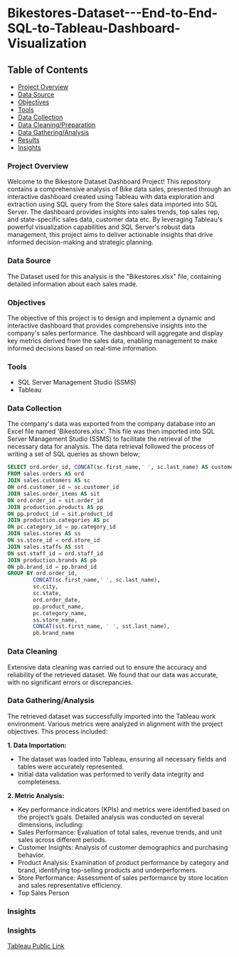 # Bikestores-Dataset---End-to-End-SQL-to-Tableau-Dashboard-Visualization

## Table of Contents
- [Project Overview](#Project-Overview) 
- [Data Source](#Data-Source)
- [Objectives](#Objectives)
- [Tools](#Tools)
- [Data Collection](#Data-Collection)
- [Data Cleaning/Preparation](#Data-Cleaning/Preparation)
- [Data Gathering/Analysis](#Data-Gathering/Analysis)
- [Results](#Results)
- [Insights](#Insights)

### Project Overview 
Welcome to the Bikestore Dataset Dashboard Project! This repository contains a comprehensive analysis of Bike data sales, presented through an interactive dashboard created using Tableau with data exploration and extraction using SQL query from the Store sales data imported into SQL Server. The dashboard provides insights into sales trends, top sales rep, and state-specific sales data, customer data etc. By leveraging Tableau's powerful visualization capabilities and SQL Server's robust data management, this project aims to deliver actionable insights that drive informed decision-making and strategic planning. 

### Data Source
The Dataset used for this analysis is the "Bikestores.xlsx" file, containing detailed information about each sales made. 

### Objectives
The objective of this project is to design and implement a dynamic and interactive dashboard that provides comprehensive insights into the company's sales performance. The dashboard will aggregate and display key metrics derived from the sales data, enabling management to make informed decisions based on real-time information.

### Tools
- SQL Server Management Studio (SSMS)
- Tableau

### Data Collection
The company's data was exported from the company database into an Excel file named 'Bikestores.xlsx'. This file was then imported into SQL Server Management Studio (SSMS) to facilitate the retrieval of the necessary data for analysis. The data retrieval followed the process of writing a set of SQL queries as shown below;

```SQL query
SELECT ord.order_id, CONCAT(sc.first_name,' ', sc.last_name) AS customer_fullname, sc.city, sc.state, ord.order_date, SUM(sit.quantity) AS 'total_units', SUM(sit.quantity * sit.list_price) AS 'revenue', pp.product_name, pc.category_name, ss.store_name, CONCAT(sst.first_name, ' ', sst.last_name) AS 'Sales_rep', pb.brand_name
FROM sales.orders AS ord
JOIN sales.customers AS sc
ON ord.customer_id = sc.customer_id
JOIN sales.order_items AS sit
ON ord.order_id = sit.order_id
JOIN production.products AS pp
ON pp.product_id = sit.product_id
JOIN production.categories AS pc
ON pc.category_id = pp.category_id
JOIN sales.stores AS ss
ON ss.store_id = ord.store_id
JOIN sales.staffs AS sst
ON sst.staff_id = ord.staff_id
JOIN production.brands AS pb
ON pb.brand_id = pp.brand_id
GROUP BY ord.order_id, 
		CONCAT(sc.first_name,' ', sc.last_name), 
		sc.city, 
		sc.state, 
		ord.order_date,
		pp.product_name,
		pc.category_name,
		ss.store_name,
		CONCAT(sst.first_name, ' ', sst.last_name),
		pb.brand_name
```
### Data Cleaning
Extensive data cleaning was carried out to ensure the accuracy and reliability of the retrieved dataset. We found that our data was accurate, with no significant errors or discrepancies. 

### Data Gathering/Analysis
The retrieved dataset was successfully imported into the Tableau work environment. Various metrics were analyzed in alignment with the project objectives. This process included:

**1. Data Importation:**
- The dataset was loaded into Tableau, ensuring all necessary fields and tables were accurately represented.
- Initial data validation was performed to verify data integrity and completeness.

**2. Metric Analysis:**
- Key performance indicators (KPIs) and metrics were identified based on the project’s goals.
Detailed analysis was conducted on several dimensions, including:
- Sales Performance: Evaluation of total sales, revenue trends, and unit sales across different periods.
- Customer Insights: Analysis of customer demographics and purchasing behavior.
- Product Analysis: Examination of product performance by category and brand, identifying top-selling products and underperformers.
- Store Performance: Assessment of sales performance by store location and sales representative efficiency.
- Top Sales Person

### Insights
### Insights
[Tableau Public Link ](https://public.tableau.com/views/BikeStoresExecutiveDashboard_17224005264160/Dashboard1?:language=en-US&:sid=&:redirect=auth&:display_count=n&:origin=viz_share_link)


